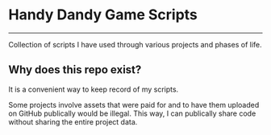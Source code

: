 # Handy Dandy Game Scripts
------

Collection of scripts I have used through various projects and phases of life. 



## Why does this repo exist?
It is a convenient way to keep record of my scripts. 

Some projects involve assets that were paid for and to have them uploaded on GitHub publically would be illegal. This way, I can publically share code without sharing the entire project data.
